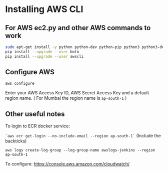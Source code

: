 # Installing AWS CLI

## For AWS ec2.py and other AWS commands to work

```sh
sudo apt-get install -y python python-dev python-pip python3 python3-dev python3-setuptools python3-pip
pip install --upgrade --user boto
pip install --upgrade --user awscli
```

## Configure AWS

`aws configure`

Enter your AWS Access Key ID, AWS Secret Access Key and a default region name. ( For Mumbai the region name is `ap-south-1` )

## Other useful notes

To login to ECR docker service:

``` `aws ecr get-login --no-include-email --region ap-south-1` ```
(Include the backticks)

`aws logs create-log-group --log-group-name awslogs-jenkins --region ap-south-1`

To configure: https://console.aws.amazon.com/cloudwatch/


